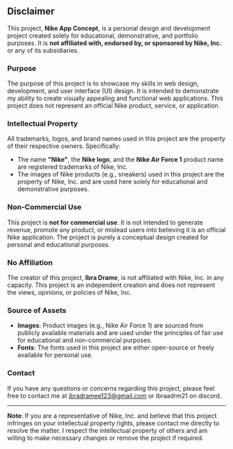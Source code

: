 ﻿## Disclaimer

This project, **Nike App Concept**, is a personal design and development project created solely for educational, demonstrative, and portfolio purposes. It is **not affiliated with, endorsed by, or sponsored by Nike, Inc.** or any of its subsidiaries.

### Purpose
The purpose of this project is to showcase my skills in web design, development, and user interface (UI) design. It is intended to demonstrate my ability to create visually appealing and functional web applications. This project does not represent an official Nike product, service, or application.

### Intellectual Property
All trademarks, logos, and brand names used in this project are the property of their respective owners. Specifically:
- The name **"Nike"**, the **Nike logo**, and the **Nike Air Force 1** product name are registered trademarks of Nike, Inc.
- The images of Nike products (e.g., sneakers) used in this project are the property of Nike, Inc. and are used here solely for educational and demonstrative purposes.

### Non-Commercial Use
This project is **not for commercial use**. It is not intended to generate revenue, promote any product, or mislead users into believing it is an official Nike application. The project is purely a conceptual design created for personal and educational purposes.

### No Affiliation
The creator of this project, **Ibra Drame**, is not affiliated with Nike, Inc. in any capacity. This project is an independent creation and does not represent the views, opinions, or policies of Nike, Inc.

### Source of Assets
- **Images**: Product images (e.g., Nike Air Force 1) are sourced from publicly available materials and are used under the principles of fair use for educational and non-commercial purposes.
- **Fonts**: The fonts used in this project are either open-source or freely available for personal use.

### Contact
If you have any questions or concerns regarding this project, please feel free to contact me at ibradramee123@gmail.com or ibraadrm21 on discord.

---

**Note**: If you are a representative of Nike, Inc. and believe that this project infringes on your intellectual property rights, please contact me directly to resolve the matter. I respect the intellectual property of others and am willing to make necessary changes or remove the project if required.
